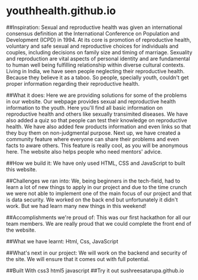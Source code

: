 # youthhealth.github.io
##Inspiration:
Sexual and reproductive health was given an international consensus definition at the International Conference on Population and Development (ICPD) in 1994. At its core is promotion of reproductive health, voluntary and safe sexual and reproductive choices for individuals and couples, including decisions on family size and timing of marriage. Sexuality and reproduction are vital aspects of personal identity and are fundamental to human well being fulfilling relationship within diverse cultural contexts. Living in India, we have seen people neglecting their reproductive health. Because they believe it as a taboo. So people, specially youth, couldn't get proper information regarding their reproductive health.

##What it does:
Here we are providing solutions for some of the problems in our website. Our webpage provides sexual and reproductive health information to the youth. Here you'll find all basic information on reproductive health and others like sexually transimited diseases. We have also added a quiz so that people can test their knowledge on reproductive health. We have also added few products information and even links so that they buy them on non-judgmental purpose. Next up, we have created a community feature where everyone can share their problems and even facts to aware others. This feature is really cool, as you will be anonymous here. The website also helps people who need mentors' advice.

##How we build it:
We have only used HTML, CSS and JavaScript to built this website.

##Challenges we ran into:
We, being beginners in the tech-field, had to learn a lot of new things to apply in our project and due to the time crunch we were not able to implement one of the main focus of our project and that is data security. We worked on the back end but unfortunately it didn't work. But we had learn many new things in this weekend!

##Accomplishments we're proud of:
This was our first hackathon for all our team members. We are really proud that we could complete the front end of the website.

##What we have learnt:
Html, Css, JavaScript

##What's next in our project:
We will work on the backend and security of the site. We will ensure that it comes out with full potential.

##Built With
css3
html5
javascript
##Try it out
 sushreesatarupa.github.io
